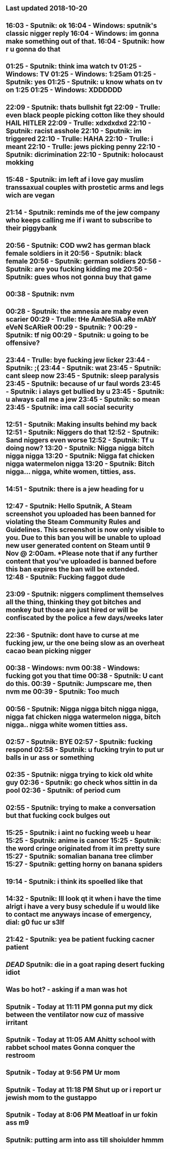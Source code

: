 Last updated 2018-10-20
--------------------------------------------------------------------------------------------------------------
16:03 - Sputnik: ok
16:04 - Windows: sputnik's classic nigger reply
16:04 - Windows: im gonna make something out of that.
16:04 - Sputnik: how r u gonna do that
---------------------------------------------------------------------------------------------------------------
01:25 - Sputnik: think ima watch tv
01:25 - Windows: TV
01:25 - Windows: 1:25am
01:25 - Sputnik: yes
01:25 - Sputnik: u know whats on tv on 1:25
01:25 - Windows: XDDDDDD
---------------------------------------------------------------------------------------------------------------
22:09 - Sputnik: thats bullshit fgt
22:09 - Trulle: even black people picking cotton like they should HAIL HITLER
22:09 - Trulle: xdxdxdxd
22:10 - Sputnik: racist asshole
22:10 - Sputnik: im triggered
22:10 - Trulle: HAHA
22:10 - Trulle: i meant
22:10 - Trulle: jews picking penny
22:10 - Sputnik: dicrimination
22:10 - Sputnik: holocaust mokking
---------------------------------------------------------------------------------------------------------------
15:48 - Sputnik: im left af i love gay muslim transsaxual couples with prostetic arms and legs wich are vegan
---------------------------------------------------------------------------------------------------------------
21:14 - Sputnik: reminds me of the jew company who keeps calling me if i want to subscribe to their piggybank
---------------------------------------------------------------------------------------------------------------
20:56 - Sputnik: COD ww2 has german black female soldiers in it
20:56 - Sputnik: black female
20:56 - Sputnik: german soldiers
20:56 - Sputnik: are you fucking kidding me
20:56 - Sputnik: gues whos not gonna buy that game
---------------------------------------------------------------------------------------------------------------
00:38 - Sputnik: nvm
---------------------------------------------------------------------------------------------------------------
00:28 - Sputnik: the amnesia are maby even scarier
00:29 - Trulle: tHe AmNeSiA aRe mAbY eVeN ScARieR
00:29 - Sputnik: ?
00:29 - Sputnik: tf nig
00:29 - Sputnik: u going to be offensive?
---------------------------------------------------------------------------------------------------------------
23:44 - Trulle: bye fucking jew licker
23:44 - Sputnik: ;(
23:44 - Sputnik: wat
23:45 - Sputnik: cant sleep now
23:45 - Sputnik: sleep paralysis
23:45 - Sputnik: because of ur faul words
23:45 - Sputnik: i alays get bullied by u
23:45 - Sputnik: u always call me a jew
23:45 - Sputnik: so mean
23:45 - Sputnik: ima call social security
---------------------------------------------------------------------------------------------------------------
12:51 - Sputnik: Making insults behind my back
12:51 - Sputnik: Niggers do that
12:52 - Sputnik: Sand niggers even worse
12:52 - Sputnik: Tf u doing now?
13:20 - Sputnik: Nigga nigga bitch nigga nigga
13:20 - Sputnik: Nigga fat chicken nigga watermelon nigga
13:20 - Sputnik: Bitch nigga... nigga, white women, titties, ass.
---------------------------------------------------------------------------------------------------------------
14:51 - Sputnik: there is a jew heading for u
---------------------------------------------------------------------------------------------------------------
12:47 - Sputnik: Hello Sputnik, A Steam screenshot you uploaded has been banned for violating the 
Steam Community Rules and Guidelines. This screenshot is now only visible to you. 
Due to this ban you will be unable to upload new user generated content on Steam until 9 Nov @ 2:00am. 
*Please note that if any further content that you've uploaded is banned before this ban expires the ban will be extended.
‍    
12:48 - Sputnik: Fucking faggot dude
---------------------------------------------------------------------------------------------------------------
23:09 - Sputnik: niggers compliment themselves all the thing, thinking they got bitches and monkey but those 
are just hired or will be confiscated by the police a few days/weeks later
---------------------------------------------------------------------------------------------------------------
22:36 - Sputnik: dont have to curse at me fucking jew, ur the one being slow as an overheat cacao bean picking nigger
---------------------------------------------------------------------------------------------------------------
00:38 - Windows: nvm
00:38 - Windows: fucking got you that time
00:38 - Sputnik: U cant do this.
00:39 - Sputnik: Jumpscare me, then nvm me
00:39 - Sputnik: Too much
---------------------------------------------------------------------------------------------------------------
00:56 - Sputnik: Nigga nigga bitch nigga nigga, nigga fat chicken nigga watermelon nigga, bitch nigga.. nigga white women titties ass.
---------------------------------------------------------------------------------------------------------------
02:57 - Sputnik: BYE
02:57 - Sputnik: fucking respond
02:58 - Sputnik: u fucking tryin to put ur balls in ur ass or something
---------------------------------------------------------------------------------------------------------------
02:35 - Sputnik: nigga trying to kick old white guy
02:36 - Sputnik: go check whos sittin in da pool
02:36 - Sputnik: of period cum
---------------------------------------------------------------------------------------------------------------
02:55 - Sputnik: trying to make a conversation but that fucking cock bulges out
---------------------------------------------------------------------------------------------------------------
15:25 - Sputnik: i aint no fucking weeb u hear
15:25 - Sputnik: anime is cancer
15:25 - Sputnik: the word cringe originated from it im pretty sure
15:27 - Sputnik: somalian banana tree climber
15:27 - Sputnik: getting horny on banana spiders
---------------------------------------------------------------------------------------------------------------
19:14 - Sputnik: i think its spoelled like that
---------------------------------------------------------------------------------------------------------------
14:32 - Sputnik: Ill look qt it when i have the time alrigt i have a very busy schedule
if u would like to contact me anyways incase of emergency, dial: g0 fuc ur s3lf
---------------------------------------------------------------------------------------------------------------
21:42 - Sputnik: yea be patient fucking cacner patient
---------------------------------------------------------------------------------------------------------------
*DEAD* Sputnik: die in a goat raping desert fucking idiot
---------------------------------------------------------------------------------------------------------------
Was bo hot? - asking if a man was hot
---------------------------------------------------------------------------------------------------------------
Sputnik - Today at 11:11 PM
gonna put my dick between the ventilator now cuz of massive irritant
---------------------------------------------------------------------------------------------------------------
Sputnik - Today at 11:05 AM
Ahitty school with rabbet school mates
Gonna conquer the restroom
---------------------------------------------------------------------------------------------------------------
Sputnik - Today at 9:56 PM
Ur mom
---------------------------------------------------------------------------------------------------------------
Sputnik - Today at 11:18 PM
Shut up or i report ur jewish mom to the gustappo
---------------------------------------------------------------------------------------------------------------
Sputnik - Today at 8:06 PM
Meatloaf in ur fokin ass m9
---------------------------------------------------------------------------------------------------------------
Sputnik: putting arm into ass till shoiulder hmmm
---------------------------------------------------------------------------------------------------------------

